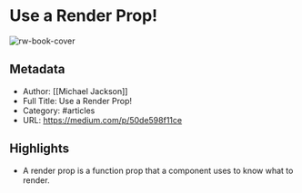 # Use a Render Prop!

![rw-book-cover](https://readwise-assets.s3.amazonaws.com/static/images/article1.be68295a7e40.png)

## Metadata
- Author: [[Michael Jackson]]
- Full Title: Use a Render Prop!
- Category: #articles
- URL: https://medium.com/p/50de598f11ce

## Highlights
- A render prop is a function prop that a component uses to know what to render.
